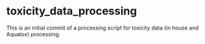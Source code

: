 # toxicity_data_processing
This is an initial commit of a processing script for toxicity data (in house and Aquatox) processing. 

